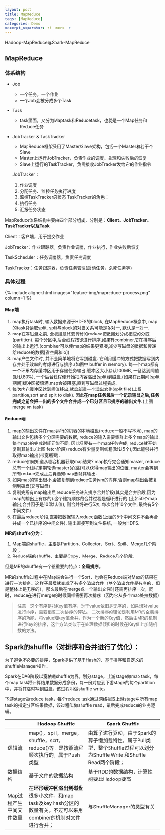 ```yaml
---
layout: post
title: MapReduce
tags: [MapReduce]
categories: Demo
excerpt_separator: <!--more-->
---
```


Hadoop-MapReduce与Spark-MapReduce
<!--more-->

## MapReduce

### 体系结构

- Job

  - 一个任务，一个作业
  - 一个Job会被分成多个Task

- Task

  - task里面，又分为Maptask和Reducetask，也就是一个Map任务和Reduce任务

- JobTracker & TaskTracker

  - MapReduce框架采用了Master/Slave架构，包括一个Master和若干个Slave
  - Master上运行JobTracker，负责作业的调度、处理和失败后的恢复
  - Slave上运行的TaskTracker，负责接收JobTracker发给它的作业指令
  
  JobTracker：

  1. 作业调度
  2. 分配任务、监控任务执行进度
  3. 监控TaskTracker的状态
TaskTracker的角色：
  1. 执行任务
  2. 汇报任务状态

MapReduce体系结构主要由四个部分组成，分别是：**Client、JobTracker、TaskTracker以及Task**

Client：客户端，用于提交作业

JobTracker：作业跟踪器，负责作业调度，作业执行，作业失败后恢复

TaskScheduler：任务调度器，负责任务调度

TaskTracker：任务跟踪器，负责任务管理(启动任务，杀死任务等)

### 具体过程

{% include aligner.html images="feature-img/mapreduce-process.png" column=1 %}

#### **Map端**

1. map执行task时, 输入数据来源于HDFS的block, 在MapReduce概念中, map的task只读取split. split与block的对应关系可能是多对一, 默认是一对一.
2. map在写磁盘之前, 会根据最终要传给的reduce把数据划分成相应的分区(partition). 每个分区中,后台线程按键进行排序,如果有combiner,它在排序后的输出上运行.(combiner可以使map的结果更紧凑,减少写磁盘的数据和传递给reduce的数据[省空间和io])
3. map产生文件时, 并不是简单地将它写到磁盘. 它利用缓冲的方式把数据写到内存并处于效率的考虑进行与排序.(如图中 buffer in memory). 每一个map都有一个环形内存缓冲区用于存储任务输出.缓冲区大小默认100MB, 一旦达到阈值(默认80%), 一个后台线程便开始把内容溢出(split)到磁盘.(如果在此期间[split期间]缓冲区被填满,map会被阻塞,直到写磁盘过程完成.
4. 每次内存缓冲区达到阈值移出,就会新建一个溢出文件(split file)(上图 partition,sort and split to disk). 因此**在map任务最后一个记录输出之后,任务完成之前会把一出的多个文件合并成一个已分区且已排序的输出文件.**(上图 merge on task)

#### **Reduce端**

1. map的输出文件在map运行的机器的本地磁盘(reduce一般不写本地), map的输出文件包括多个分区需要的数据, reduce的输入需要集群上多个map的输出. 每个map的完成时间可能不同, 因此只要有一个map任务完成, reduce就开始复制其输出.(上图 fetch阶段) reduce有少量复制线程(默认5个),因此能够并行取得map输出(带宽瓶颈).
2. reduce如何知道从哪台机器获取map结果? map执行完会通知master, reduce总有一个线程定期轮询master(心跳)可以获得map输出的位置. master会等到所有reduce完成之后再通知map删除其输出.
3. 如果map的输出很小,会被复制到reduce任务jvm的内存.否则map输出会被复制到磁盘(又写磁盘)
4. 复制完所有map输出后,reduce任务进入排序合并阶段(其实是合并阶段,因为map的输出上有序的).这个维持顺序的合并过程是循环进行的.(比如50个map输出,合并因子是10(默认值), 则合并将进行5次, 每次合并10个文件, 最终有5个中间文件)
5. 在最后reduce阶段,直接把数据输入reduce函数(上面的5个中间文件不会再合并成一个已排序的中间文件). 输出直接写到文件系统, 一般为HDFS.



**MR的shuffle分为：**

1. Map端的shuffle，主要是Partition、Collector、Sort、Spill、Merge几个阶段；
2. Reduce端的shuffle，主要是Copy、Merge、Reduce几个阶段。

但是MR的shuffle有一个很重要的特点：**全局排序**。

MR的shuffle过程中在Map端会进行一个Sort，也会在Reduce端对Map的结果在进行一次排序。这样子最后就变成了有多个溢出文件（单个溢出文件是有序的，但是整体上是无序的），那么最后在merge成一个输出文件时还需再排序一次，同时，reduce在进行merge的时候同样需要再次排序（因为它从多个map处拉数据）

> 注意：这个有序是指Key值有序，对于value依旧是无序的，如果想对value进行排序，需要借鉴二次排序的算法。
> 二次排序的理论是利用MR的全局排序的功能，将value和key值合并，作为一个新的Key值，然后由MR的机制进行Key的排序，这个方法类似于在处理数据倾斜的时候在Key值上加随机数的方法。
>
> 

## **Spark的shuffle（对排序和合并进行了优化）：**

为了避免不必要的排序，Spark提供了基于Hash的、基于排序和自定义的shuffleManager操作。

Spark在DAG阶段以宽依赖shuffle为界，划分stage，上游stage做map task，每个map task将计算结果数据分成多份，每一份对应到下游stage的每个partition中，并将其临时写到磁盘，该过程叫做shuffle write。

下游stage做reduce task，每个reduce task通过网络拉取上游stage中所有map task的指定分区结果数据，该过程叫做shuffle read，最后完成reduce的业务逻辑。



|                         | Hadoop Shuffle                                               | Spark Shuffle                                                |
| ----------------------- | ------------------------------------------------------------ | ------------------------------------------------------------ |
| 逻辑流                  | map()，spill，merge，shuffle，sort，reduce()等，是按照流程顺次执行的，属于Push类型 | 由算子进行驱动，由于Spark的算子懒加载特性，属于Pull类型，整个Shuffle过程可以划分为Shuffle Write 和Shuffle Read两个阶段； |
| 数据结构                | 基于文件的数据结构                                           | 基于RDD的数据结构，计算性能要比Hadoop要高                    |
| Map过程产生中间文件数量 | 在**环形缓冲区溢出到磁盘**很多小文件，和map task及key hash分区的数量有关，不过可以采用combiner的机制对文件进行合并； | 与ShuffleManager的类型有关                                   |



